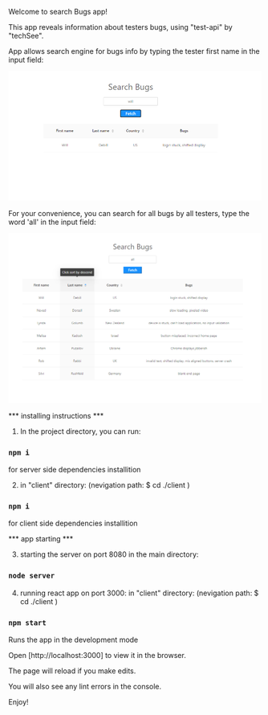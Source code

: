 Welcome to search Bugs app!

This app reveals information about testers bugs, using "test-api" by "techSee".

App allows search engine for bugs info by typing the tester first name in the input field:

![Alt text](./readMeImgs/testerName.png?raw=true "Optional Title")

For your convenience, you can search for all bugs by all testers, type the word 'all' in the input field:

![Alt text](./readMeImgs/allBugs.png?raw=true "Optional Title")


*** installing instructions ***

1. In the project directory, you can run: 

### `npm i`

for server side dependencies installition

2. in "client" directory: (nevigation path: $ cd ./client )

### `npm i`

for client side dependencies installition
    

*** app starting ***

3. starting the server on port 8080 in the main directory: 

### `node server`

4. running react app on port 3000:  in "client" directory: (nevigation path: $ cd ./client )

### `npm start`

Runs the app in the development mode

Open [http://localhost:3000] to view it in the browser.

The page will reload if you make edits.

You will also see any lint errors in the console.


Enjoy!


